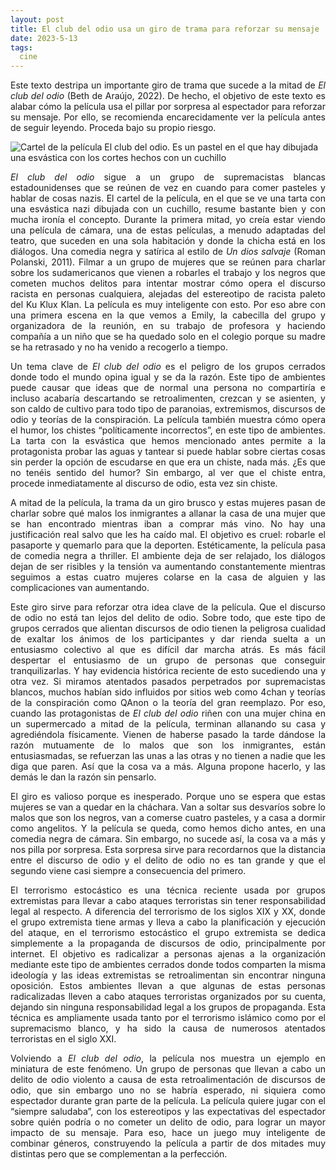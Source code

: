 ```yaml
---
layout: post
title: El club del odio usa un giro de trama para reforzar su mensaje
date: 2023-5-13
tags:
  cine
---
```

<p style='text-align: justify;'>Este texto destripa un importante giro de trama que sucede a la mitad de <i>El club del odio</i> (Beth de Araújo, 2022). De hecho, el objetivo de este texto es alabar cómo la película usa el pillar por sorpresa al espectador para reforzar su mensaje. Por ello, se recomienda encarecidamente ver la película antes de seguir leyendo. Proceda bajo su propio riesgo.</p>

![Cartel de la película El club del odio. Es un pastel en el que hay dibujada una esvástica con los cortes hechos con un cuchillo](https://raw.githubusercontent.com/asielorz/blog/master/images/el-club-del-odio-cartel.png)

<p style='text-align: justify;'><i>El club del odio</i> sigue a un grupo de supremacistas blancas estadounidenses que se reúnen de vez en cuando para comer pasteles y hablar de cosas nazis. El cartel de la película, en el que se ve una tarta con una esvástica nazi dibujada con un cuchillo, resume bastante bien y con mucha ironía el concepto. Durante la primera mitad, yo creía estar viendo una película de cámara, una de estas películas, a menudo adaptadas del teatro, que suceden en una sola habitación y donde la chicha está en los diálogos. Una comedia negra y satírica al estilo de <i>Un dios salvaje</i> (Roman Polanski, 2011). Filmar a un grupo de mujeres que se reúnen para charlar sobre los sudamericanos que vienen a robarles el trabajo y los negros que cometen muchos delitos para intentar mostrar cómo opera el discurso racista en personas cualquiera, alejadas del estereotipo de racista paleto del Ku Klux Klan. La película es muy inteligente con esto. Por eso abre con una primera escena en la que vemos a Emily, la cabecilla del grupo y organizadora de la reunión, en su trabajo de profesora y haciendo compañía a un niño que se ha quedado solo en el colegio porque su madre se ha retrasado y no ha venido a recogerlo a tiempo.</p>

<p style='text-align: justify;'>Un tema clave de <i>El club del odio</i> es el peligro de los grupos cerrados donde todo el mundo opina igual y se da la razón. Este tipo de ambientes puede causar que ideas que de normal una persona no compartiría e incluso acabaría descartando se retroalimenten, crezcan y se asienten, y son caldo de cultivo para todo tipo de paranoias, extremismos, discursos de odio y teorías de la conspiración. La película también muestra cómo opera el humor, los chistes “políticamente incorrectos”, en este tipo de ambientes. La tarta con la esvástica que hemos mencionado antes permite a la protagonista probar las aguas y tantear si puede hablar sobre ciertas cosas sin perder la opción de escudarse en que era un chiste, nada más. ¿Es que no tenéis sentido del humor? Sin embargo, al ver que el chiste entra, procede inmediatamente al discurso de odio, esta vez sin chiste.</p>

<p style='text-align: justify;'>A mitad de la película, la trama da un giro brusco y estas mujeres pasan de charlar sobre qué malos los inmigrantes a allanar la casa de una mujer que se han encontrado mientras iban a comprar más vino. No hay una justificación real salvo que les ha caído mal. El objetivo es cruel: robarle el pasaporte y quemarlo para que la deporten. Estéticamente, la película pasa de comedia negra a thriller. El ambiente deja de ser relajado, los diálogos dejan de ser risibles y la tensión va aumentando constantemente mientras seguimos a estas cuatro mujeres colarse en la casa de alguien y las complicaciones van aumentando.</p>

<p style='text-align: justify;'>Este giro sirve para reforzar otra idea clave de la película. Que el discurso de odio no está tan lejos del delito de odio. Sobre todo, que este tipo de grupos cerrados que alientan discursos de odio tienen la peligrosa cualidad de exaltar los ánimos de los participantes y dar rienda suelta a un entusiasmo colectivo al que es difícil dar marcha atrás. Es más fácil despertar el entusiasmo de un grupo de personas que conseguir tranquilizarlas. Y hay evidencia histórica reciente de esto sucediendo una y otra vez. Si miramos atentados pasados perpetrados por supremacistas blancos, muchos habían sido influidos por sitios web como 4chan y teorías de la conspiración como QAnon o la teoría del gran reemplazo. Por eso, cuando las protagonistas de <i>El club del odio</i> riñen con una mujer china en un supermercado a mitad de la película, terminan allanando su casa y agrediéndola físicamente. Vienen de haberse pasado la tarde dándose la razón mutuamente de lo malos que son los inmigrantes, están entusiasmadas, se refuerzan las unas a las otras y no tienen a nadie que les diga que paren. Así que la cosa va a más. Alguna propone hacerlo, y las demás le dan la razón sin pensarlo.</p>

<p style='text-align: justify;'>El giro es valioso porque es inesperado. Porque uno se espera que estas mujeres se van a quedar en la cháchara. Van a soltar sus desvaríos sobre lo malos que son los negros, van a comerse cuatro pasteles, y a casa a dormir como angelitos. Y la película se queda, como hemos dicho antes, en una comedia negra de cámara. Sin embargo, no sucede así, la cosa va a más y nos pilla por sorpresa. Esta sorpresa sirve para recordarnos que la distancia entre el discurso de odio y el delito de odio no es tan grande y que el segundo viene casi siempre a consecuencia del primero.</p>

<p style='text-align: justify;'>El terrorismo estocástico es una técnica reciente usada por grupos extremistas para llevar a cabo ataques terroristas sin tener responsabilidad legal al respecto. A diferencia del terrorismo de los siglos XIX y XX, donde el grupo extremista tiene armas y lleva a cabo la planificación y ejecución del ataque, en el terrorismo estocástico el grupo extremista se dedica simplemente a la propaganda de discursos de odio, principalmente por internet. El objetivo es radicalizar a personas ajenas a la organización mediante este tipo de ambientes cerrados donde todos comparten la misma ideología y las ideas extremistas se retroalimentan sin encontrar ninguna oposición. Estos ambientes llevan a que algunas de estas personas radicalizadas lleven a cabo ataques terroristas organizados por su cuenta, dejando sin ninguna responsabilidad legal a los grupos de propaganda. Esta técnica es ampliamente usada tanto por el terrorismo islámico como por el supremacismo blanco, y ha sido la causa de numerosos atentados terroristas en el siglo XXI.</p>

<p style='text-align: justify;'>Volviendo a <i>El club del odio</i>, la película nos muestra un ejemplo en miniatura de este fenómeno. Un grupo de personas que llevan a cabo un delito de odio violento a causa de esta retroalimentación de discursos de odio, que sin embargo uno no se habría esperado, ni siquiera como espectador durante gran parte de la película. La película quiere jugar con el “siempre saludaba”, con los estereotipos y las expectativas del espectador sobre quién podría o no cometer un delito de odio, para lograr un mayor impacto de su mensaje. Para eso, hace un juego muy inteligente de combinar géneros, construyendo la película a partir de dos mitades muy distintas pero que se complementan a la perfección.</p>
